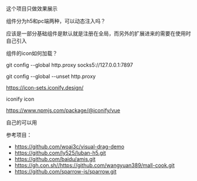 这个项目只做效果展示

组件分为h5和pc端两种，可以动态注入吗？

应该是一部分基础组件是默认就是注册在全局，而另外的扩展进来的需要在使用时自己引入


组件的icon如何加载？

git config --global http.proxy socks5://127.0.0.1:7897

git config  --global  --unset http.proxy

<!-- 图标库 -->
https://icon-sets.iconify.design/

iconify icon

https://www.npmjs.com/package/@iconify/vue

自己的可以用

参考项目：
- https://github.com/woai3c/visual-drag-demo
- https://github.com/ly525/luban-h5.git
- https://github.com/baidu/amis.git
- https://gh.con.sh//https://github.com/wangyuan389/mall-cook.git
- https://github.com/sparrow-js/sparrow.git
